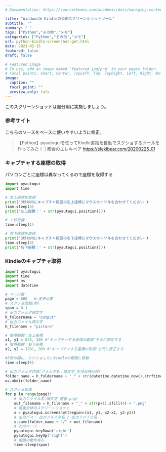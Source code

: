 ```yaml
---
# Documentation: https://sourcethemes.com/academic/docs/managing-content/

title: "Windows版 Kindleの自動スクリーンショットツール"
subtitle: ""
summary: " "
tags: ["Python","その他","メモ"]
categories: ["Python","その他","メモ"]
url: python-kindle-screenshot-get.html
date: 2021-02-15
featured: false
draft: false

# Featured image
# To use, add an image named `featured.jpg/png` to your pages folder.
# Focal points: Smart, Center, TopLeft, Top, TopRight, Left, Right, BottomLeft, Bottom, BottomRight.
image:
  caption: ""
  focal_point: ""
  preview_only: fals
---
```




このスクリーンショットは自分用に実施しましょう。

### 参考サイト

こちらのソースをベースに使いやすいように修正。

> 【Python】pyautoguiを使ってKindle書籍を自動でスクショするツールを作ってみた！ | 都会のエレキベア https://elekibear.com/20200225_01

### キャプチャする座標の取得

パソコンごとに座標は異なってくるので座標を取得する

```python
import pyautogui
import time

# 左上座標を取得
print('3秒以内にキャプチャ範囲の左上座標にマウスカーソルを合わせてください')
time.sleep(3)
print('左上座標：' + str(pyautogui.position()))

# １秒待機
time.sleep(1)

# 右下座標を取得
print('3秒以内にキャプチャ範囲の右下座標にマウスカーソルを合わせてください')
time.sleep(3)
print('右下座標：' + str(pyautogui.position()))

```

### Kindleのキャプチャ取得

```python
import pyautogui
import time
import os
import datetime

# ページ数
page = 600   #←変更必要
# スクショ間隔(秒)
span = 0.1
# 出力フォルダ頭文字
h_foldername = "output"
# 出力ファイル頭文字
h_filename = "picture"

# 取得範囲：左上座標
x1, y1 = 825, 105 #"キャプチャする座標の取得"を元に修正する
# 取得範囲：右下座様
x2, y2 = 1781, 989 #"キャプチャする座標の取得"を元に修正する

#5秒の間に、スクショしたいkindleの画面に移動
time.sleep(5)

# 出力フォルダ作成(フォルダ名：頭文字_年月日時分秒)
folder_name = h_foldername + "_" + str(datetime.datetime.now().strftime("%Y%m%d%H%M%S"))
os.mkdir(folder_name)

# スクショ処理
for p in range(page):
    # 出力ファイル名(頭文字_連番.png)
    out_filename = h_filename + "_" + str(p+1).zfill(4) + '.png'
    # 画面全体のスクリーンショット
    s = pyautogui.screenshot(region=(x1, y1, x2-x1, y2-y1))
    # 出力パス： 出力フォルダ名 / 出力ファイル名
    s.save(folder_name + "/" + out_filename)
    # 次のページ
    pyautogui.keyDown('right')
    pyautogui.keyUp('right')
    # 画面の動作待ち
    time.sleep(span)

```

